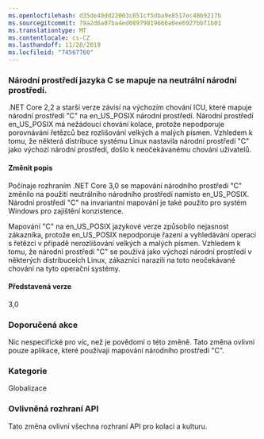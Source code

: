 ```yaml
---
ms.openlocfilehash: d35de48dd22003c851cf5dba9e8517ec48b9217b
ms.sourcegitcommit: 79a2d6a07ba4ed08979819666a0ee6927bbf1b01
ms.translationtype: MT
ms.contentlocale: cs-CZ
ms.lasthandoff: 11/28/2019
ms.locfileid: "74567760"
---
```

### <a name="c-locale-maps-to-the-invariant-locale"></a>Národní prostředí jazyka C se mapuje na neutrální národní prostředí.

.NET Core 2,2 a starší verze závisí na výchozím chování ICU, které mapuje národní prostředí "C" na en_US_POSIX národní prostředí. Národní prostředí en_US_POSIX má nežádoucí chování kolace, protože nepodporuje porovnávání řetězců bez rozlišování velkých a malých písmen. Vzhledem k tomu, že některá distribuce systému Linux nastavila národní prostředí "C" jako výchozí národní prostředí, došlo k neočekávanému chování uživatelů.

#### <a name="change-description"></a>Změnit popis

Počínaje rozhraním .NET Core 3,0 se mapování národního prostředí "C" změnilo na použití neutrálního národního prostředí namísto en_US_POSIX. Národní prostředí "C" na invariantní mapování je také použito pro systém Windows pro zajištění konzistence.

Mapování "C" na en_US_POSIX jazykové verze způsobilo nejasnost zákazníka, protože en_US_POSIX nepodporuje řazení a vyhledávání operací s řetězci v případě nerozlišování velkých a malých písmen. Vzhledem k tomu, že národní prostředí "C" se používá jako výchozí národní prostředí v některých distribuceích Linux, zákazníci narazili na toto neočekávané chování na tyto operační systémy.

#### <a name="version-introduced"></a>Představená verze

3,0

### <a name="recommended-action"></a>Doporučená akce

Nic nespecifické pro víc, než je povědomí o této změně. Tato změna ovlivní pouze aplikace, které používají mapování národního prostředí "C".

### <a name="category"></a>Kategorie

Globalizace

### <a name="affected-apis"></a>Ovlivněná rozhraní API

Tato změna ovlivní všechna rozhraní API pro kolaci a kulturu.

<!--

-->
